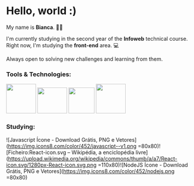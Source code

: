 # Hello, world :)
My name is **Bianca**. 👩‍💻

I'm currently studying in the second year of the **Infoweb** technical course. Right now, I'm studying the **front-end** area. 💻

Always open to solving new challenges and learning from them. 

### Tools & Technologies:
<img src= "https://cdn.icon-icons.com/icons2/2107/PNG/512/file_type_html_icon_130541.png" height="80" width="80"> 
<img src= "https://raw.githubusercontent.com/dustin100/dustin100/master/assests/css3-original.svg" height="70" width="80">
<img src= "https://img.icons8.com/color/452/sass.png =105x90)![](https://raw.githubusercontent.com/dustin100/dustin100/master/assests/bootstrap-plain.svg" height="70" widht="80">
<img src= "https://raw.githubusercontent.com/dustin100/dustin100/master/assests/git-original.svg" height="80" width="80">

### Studying:
![Javascript Ícone - Download Grátis, PNG e Vetores](https://img.icons8.com/color/452/javascript--v1.png =80x80)![Ficheiro:React-icon.svg – Wikipédia, a enciclopédia livre](https://upload.wikimedia.org/wikipedia/commons/thumb/a/a7/React-icon.svg/1280px-React-icon.svg.png =110x80)![NodeJS Ícone - Download Grátis, PNG e Vetores](https://img.icons8.com/color/452/nodejs.png =80x80)
